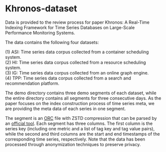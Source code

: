 # Khronos-dataset

Data is provided to the review process for paper Khronos: A Real-Time Indexing Framework for Time Series Databases on Large-Scale Performance Monitoring Systems.

The data contains the following four datasets:

(1) ASI: Time series data corpus collected from a container scheduling system.  
(2) HI: Time series data corpus collected from a resource scheduling system.  
(3) IG: Time series data corpus collected from an online graph engine.  
(4) TPP: Time series data corpus collected from a search and recommendation platform.  

The demo directory contains three demo segments of each dataset, while the entire directory contains all segments for three consecutive days. As the paper focuses on the index construction process of time series meta, we are providing the meta data of each series in one segment.

The segment is an [ORC](https://github.com/apache/orc) file with ZSTD compression that can be parsed by an [official tool](https://github.com/apache/orc/blob/main/tools/src/FileContents.cc). Each segment has three columns. The first column is the series key (including one metric and a list of tag key and tag value pairs), while the second and third columns are the start and end timestamps of the corresponding time series, respectively. Note that the data has been processed through anonymization techniques to preserve privacy.
